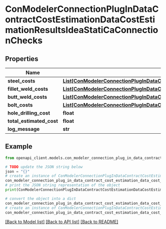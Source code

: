 # ConModelerConnectionPlugInDataContractCostEstimationDataCostEstimationResultsIdeaStatiCaConnectionChecks


## Properties

Name | Type | Description | Notes
------------ | ------------- | ------------- | -------------
**steel_costs** | [**List[ConModelerConnectionPlugInDataContractCostEstimationDataCostEstimationItemSteelIdeaStatiCaConnectionChecks]**](ConModelerConnectionPlugInDataContractCostEstimationDataCostEstimationItemSteelIdeaStatiCaConnectionChecks.md) |  | [optional] 
**fillet_weld_costs** | [**List[ConModelerConnectionPlugInDataContractCostEstimationDataCostEstimationItemWeldIdeaStatiCaConnectionChecks]**](ConModelerConnectionPlugInDataContractCostEstimationDataCostEstimationItemWeldIdeaStatiCaConnectionChecks.md) |  | [optional] 
**butt_weld_costs** | [**List[ConModelerConnectionPlugInDataContractCostEstimationDataCostEstimationItemWeldIdeaStatiCaConnectionChecks]**](ConModelerConnectionPlugInDataContractCostEstimationDataCostEstimationItemWeldIdeaStatiCaConnectionChecks.md) |  | [optional] 
**bolt_costs** | [**List[ConModelerConnectionPlugInDataContractCostEstimationDataCostEstimationItemBoltIdeaStatiCaConnectionChecks]**](ConModelerConnectionPlugInDataContractCostEstimationDataCostEstimationItemBoltIdeaStatiCaConnectionChecks.md) |  | [optional] 
**hole_drilling_cost** | **float** |  | [optional] 
**total_estimated_cost** | **float** |  | [optional] 
**log_message** | **str** |  | [optional] 

## Example

```python
from openapi_client.models.con_modeler_connection_plug_in_data_contract_cost_estimation_data_cost_estimation_results_idea_stati_ca_connection_checks import ConModelerConnectionPlugInDataContractCostEstimationDataCostEstimationResultsIdeaStatiCaConnectionChecks

# TODO update the JSON string below
json = "{}"
# create an instance of ConModelerConnectionPlugInDataContractCostEstimationDataCostEstimationResultsIdeaStatiCaConnectionChecks from a JSON string
con_modeler_connection_plug_in_data_contract_cost_estimation_data_cost_estimation_results_idea_stati_ca_connection_checks_instance = ConModelerConnectionPlugInDataContractCostEstimationDataCostEstimationResultsIdeaStatiCaConnectionChecks.from_json(json)
# print the JSON string representation of the object
print(ConModelerConnectionPlugInDataContractCostEstimationDataCostEstimationResultsIdeaStatiCaConnectionChecks.to_json())

# convert the object into a dict
con_modeler_connection_plug_in_data_contract_cost_estimation_data_cost_estimation_results_idea_stati_ca_connection_checks_dict = con_modeler_connection_plug_in_data_contract_cost_estimation_data_cost_estimation_results_idea_stati_ca_connection_checks_instance.to_dict()
# create an instance of ConModelerConnectionPlugInDataContractCostEstimationDataCostEstimationResultsIdeaStatiCaConnectionChecks from a dict
con_modeler_connection_plug_in_data_contract_cost_estimation_data_cost_estimation_results_idea_stati_ca_connection_checks_from_dict = ConModelerConnectionPlugInDataContractCostEstimationDataCostEstimationResultsIdeaStatiCaConnectionChecks.from_dict(con_modeler_connection_plug_in_data_contract_cost_estimation_data_cost_estimation_results_idea_stati_ca_connection_checks_dict)
```
[[Back to Model list]](../README.md#documentation-for-models) [[Back to API list]](../README.md#documentation-for-api-endpoints) [[Back to README]](../README.md)


